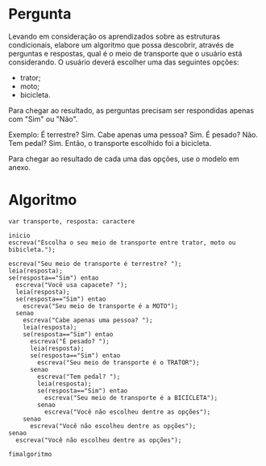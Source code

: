 # Pergunta
Levando em consideração os aprendizados sobre as estruturas condicionais, elabore um algoritmo que possa descobrir, através de perguntas e respostas, qual é o meio de transporte que o usuário está considerando. O usuário deverá escolher uma das seguintes opções:

- trator; 
- moto; 
- bicicleta. 

Para chegar ao resultado, as perguntas precisam ser respondidas apenas com "Sim" ou "Não".

Exemplo:
É terrestre? Sim.
Cabe apenas uma pessoa? Sim.
É pesado? Não.
Tem pedal? Sim.
Então, o transporte escolhido foi a bicicleta.

Para chegar ao resultado de cada uma das opções, use o modelo em anexo.


# Algoritmo

```portugol
var transporte, resposta: caractere

inicio
escreva("Escolha o seu meio de transporte entre trator, moto ou bibicleta.");

escreva("Seu meio de transporte é terrestre? ");
leia(resposta);
se(resposta=="Sim") entao
  escreva("Você usa capacete? ");
  leia(resposta);
  se(resposta=="Sim") entao
    escreva("Seu meio de transporte é a MOTO");
  senao
    escreva("Cabe apenas uma pessoa? ");
    leia(resposta);
    se(resposta=="Sim") entao
      escreva("É pesado? ");
      leia(resposta);
      se(resposta=="Sim") entao
        escreva("Seu meio de transporte é o TRATOR");
      senao
        escreva("Tem pedal? ");
        leia(resposta);
        se(resposta=="Sim") entao
          escreva("Seu meio de transporte é a BICICLETA");
        senao
          escreva("Você não escolheu dentre as opções");
    senao
      escreva("Você não escolheu dentre as opções");
senao
  escreva("Você não escolheu dentre as opções");

fimalgoritmo
```
